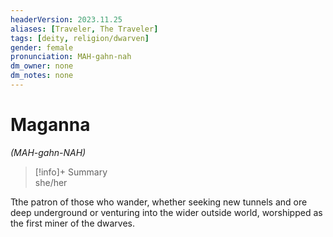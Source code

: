 ```yaml
---
headerVersion: 2023.11.25
aliases: [Traveler, The Traveler]
tags: [deity, religion/dwarven]
gender: female
pronunciation: MAH-gahn-nah
dm_owner: none
dm_notes: none
---
```

# Maganna
*(MAH-gahn-NAH)*
>[!info]+ Summary  
> she/her

Tthe patron of those who wander, whether seeking new tunnels and ore deep underground or venturing into the wider outside world, worshipped as the first miner of the dwarves. 